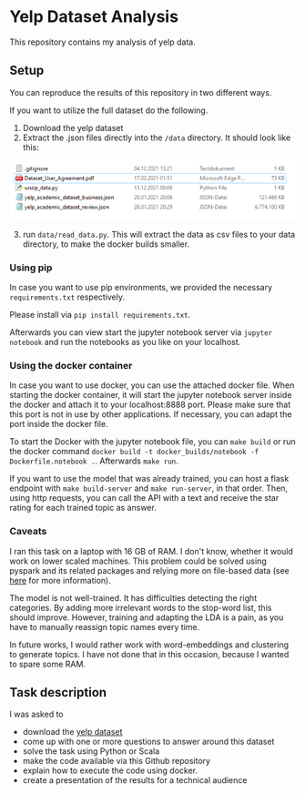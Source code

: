 <style>
th{
  background-color: rgb(200,200,200);
  color: black;
  font-weight: bold;
  border: 1px solid white; 
  border-collapse: collapse;
}
td {
  background-color: rgb(220,220,220);
  color: black;
  font-weight: normal;
  border: 1px solid white;
  border-collapse: collapse;
}

table {
  width: 100%;
  table-layout: fixed;
}

table.ml-canvas td {
    vertical-align: top;
    border: 2px solid black;
}

</style>

# Yelp Dataset Analysis

This repository contains my analysis of yelp data.

## Setup

You can reproduce the results of this repository in two different ways.

If you want to utilize the full dataset do the following. 
1. Download the yelp dataset
2. Extract the .json files directly into the `/data` directory. It should look like this:

<img src="resources/data_structure.png" />

3. run `data/read_data.py`. This will extract the data as csv files to your data directory, to make the docker builds smaller.

### Using pip

In case you want to use pip environments, we provided the necessary `requirements.txt` respectively.

Please install via `pip install requirements.txt`.

Afterwards you can view start the jupyter notebook server via `jupyter notebook` and run the notebooks as you like on your localhost.

### Using the docker container

In case you want to use docker, you can use the attached docker file. When starting the docker container, it will start the jupyter notebook server inside the docker and attach it to your localhost:8888 port. Please make sure that this port is not in use by other applications. If necessary, you can adapt the port inside the docker file.

To start the Docker with the jupyter notebook file, you can `make build` or run the docker command `docker build -t docker_builds/notebook -f Dockerfile.notebook .`. Afterwards `make run`.

If you want to use the model that was already trained, you can host a flask endpoint with `make build-server` and `make run-server`, in that order. Then, using http requests, you can call the API with a text and receive the star rating for each trained topic as answer.

### Caveats

I ran this task on a laptop with 16 GB of RAM. I don't know, whether it would work on lower scaled machines. This problem could be solved using pyspark and its related packages and relying more on file-based data (see [here](https://databricks.com/de/glossary/pyspark) for more information).

The model is not well-trained. It has difficulties detecting the right categories. By adding more irrelevant words to the stop-word list, this should improve. However, training and adapting the LDA is a pain, as you have to manually reassign topic names every time. 

In future works, I would rather work with word-embeddings and clustering to generate topics. I have not done that in this occasion, because I wanted to spare some RAM.

## Task description

I was asked to

- download the [yelp dataset](https://www.yelp.com/dataset/download)
- come up with one or more questions to answer around this dataset
- solve the task using Python or Scala
- make the code available via this Github repository
- explain how to execute the code using docker.
- create a presentation of the results for a technical audience